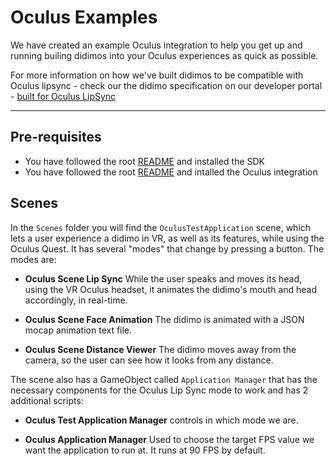 # Oculus Examples

We have created an example Oculus integration to help you get up and running builing didimos into your Oculus experiences as quick as possible. 

For more information on how we've built didimos to be compatible with Oculus lipsync - check our the didimo specification on our developer portal - [built for Oculus LipSync](https://developer.didimo.co/docs/built-for-oculus-quest) 

---

## Pre-requisites
* You have followed the root [README](https://github.com/didimoinc/didimo-digital-human-unity-sdk) and installed the SDK
* You have followed the root [README](https://github.com/didimoinc/didimo-digital-human-unity-sdk) and intalled the Oculus integration

## Scenes

In the `Scenes` folder you will find the `OculusTestApplication` scene, which lets a user experience a didimo in VR, as
well as its features, while using the Oculus Quest. It has several "modes" that change by pressing a button. The modes
are:

* **Oculus Scene Lip Sync** While the user speaks and moves its head, using the VR Oculus headset, it animates the didimo's
  mouth and head accordingly, in real-time.

* **Oculus Scene Face Animation** The didimo is animated with a JSON mocap animation text file.

* **Oculus Scene Distance Viewer** The didimo moves away from the camera, so the user can see how it looks from any
  distance.

The scene also has a GameObject called `Application Manager` that has the necessary components for the Oculus Lip Sync
mode to work and has 2 additional scripts:

* **Oculus Test Application Manager** controls in which mode we are.

* **Oculus Application Manager** Used to choose the target FPS value we want the application to run at. It runs at 90 FPS by
  default.
